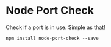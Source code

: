 # Node Port Check

Check if a port is in use. Simple as that!

```
npm install node-port-check --save
```
